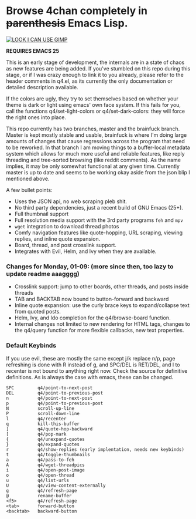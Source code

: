 # Browse 4chan completely in ~~parenthesis~~ Emacs Lisp.

[![LOOK I CAN USE GIMP](https://raw.githubusercontent.com/desvox/q4/brainfuck/qbanner.png)](#banner)

**REQUIRES EMACS 25**

This is an early stage of development, the internals are in a state of chaos as new features are being added. If you've stumbled on this repo during this stage, or if I was crazy enough to link it to you already, please refer to the header comments in q4.el, as its currently the only documentation or detailed description available.

If the colors are ugly, they try to set themselves based on whether your theme is dark or light using emacs' own face system. If this fails for you, call the functions q4/set-light-colors or q4/set-dark-colors: they will force the right ones into place.

This repo currently has two branches, master and the brainfuck branch. Master is kept mostly stable and usable, brainfuck is where I'm doing large amounts of changes that cause regressions across the program that need to be reworked. In that branch I am moving things to a buffer-local metadata system which allows for much more useful and reliable features, like reply threading and tree-sorted browsing (like reddit comments). As the name implies, it may be only somewhat functional at any given time. Currently master is up to date and seems to be working okay aside from the json blip I mentioned above.

A few bullet points:
  * Uses the JSON api, no web scraping pleb shit.
  * No third party dependencies, just a recent build of GNU Emacs (25+).
  * Full thumbnail support
  * Full resolution media support with the 3rd party programs `feh` and `mpv`
  * `wget` integration to download thread photos
  * Comfy navigation features like quote-hopping, URL scraping, viewing replies, and inline quote expansion.
  * Board, thread, and post crosslink support.
  * Integrates with Evil, Helm, and Ivy when they are available.

### Changes for Monday, 01-09: (more since then, too lazy to update readme aaagggg)
  * Crosslink support: jump to other boards, other threads, and posts inside threads
  * TAB and BACKTAB now bound to button-forward and backward
  * Inline quote expansion: use the curly brace keys to expand/collapse text from quoted posts.
  * Helm, Ivy, and Ido completion for the q4/browse-board function.
  * Internal changes not limited to new rendering for HTML <a> tags, changes to the q4/query function for more flexible callbacks, new text properties.

### Default Keybinds
If you use evil, these are mostly the same except j/k replace n/p, page refreshing is done with R instead of g, and SPC/DEL is RET/DEL, and l to recenter is not bound to anything right now. Check the source for definitive definitions. As is always the case with emacs, these can be changed.

    SPC         q4/point-to-next-post
    DEL         q4/point-to-previous-post
    n           q4/point-to-next-post
    p           q4/point-to-previous-post
    N           scroll-up-line
    P           scroll-down-line
    l           q4/recenter
    q           kill-this-buffer
    ]           q4/quote-hop-backward
    [           q4/pop-mark
    {           q4/unexpand-quotes
    }           q4/expand-quotes
    r           q4/show-replies (early implentation, needs new keybinds)
    t           q4/toggle-thumbnails
    a           q4/pass-to-feh
    A           q4/wget-threadpics
    i           q4/open-post-image
    o           q4/open-thread
    u           q4/list-urls
    U           q4/view-content-externally
    g           q4/refresh-page
    @           rename-buffer
    <f5>        q4/refresh-page
    <tab>       forward-button
    <backtab>   backward-button

